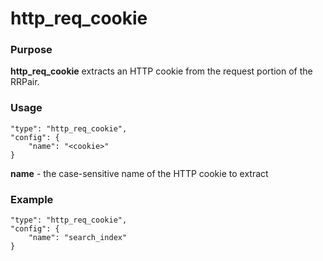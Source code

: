 # http_req_cookie

### Purpose

**http_req_cookie** extracts an HTTP cookie from the request portion of the RRPair.

### Usage

```
"type": "http_req_cookie",
"config": {
    "name": "<cookie>"
}
```

**name** - the case-sensitive name of the HTTP cookie to extract

### Example

```
"type": "http_req_cookie",
"config": {
    "name": "search_index"
}
```
